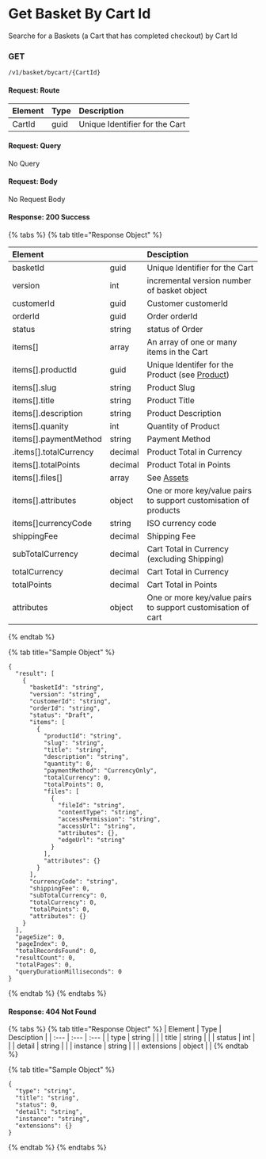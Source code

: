 # Get Basket By Cart Id

Searche for a Baskets \(a Cart that has completed checkout\) by Cart Id

### **GET**

```text
/v1/basket/bycart/{CartId}
```

#### Request: Route

| Element | Type | Description |
| :--- | :--- | :--- |
| CartId | guid | Unique Identifier for the Cart |

#### Request: Query

No Query

#### Request:  Body

No Request Body

#### Response: 200 Success

{% tabs %}
{% tab title="Response  Object" %}


| Element |  | Desciption |
| :--- | :--- | :--- |
| basketId | guid | Unique Identifier for the Cart |
| version | int | incremental version number of basket object |
| customerId | guid | Customer customerId |
| orderId | guid | Order orderId |
| status | string | status of Order |
| items\[\] | array | An array of one or many items in the Cart |
| items\[\].productId | guid | Unique Identifer for the Product \(see [Product](../../catalog/product.md)\) |
| items\[\].slug | string | Product Slug |
| items\[\].title | string | Product Title |
| items\[\].description | string | Product Description |
| items\[\].quanity | int | Quantity of Product |
| items\[\].paymentMethod | string | Payment Method |
| .items\[\].totalCurrency | decimal | Product Total in Currency |
| items\[\].totalPoints | decimal | Product Total in Points |
| items\[\].files\[\] | array | See [Assets](../../assets-1/assets.md) |
| items\[\].attributes | object | One or more key/value pairs to support customisation of products |
| items\[\]currencyCode | string | ISO currency code |
| shippingFee | decimal | Shipping Fee |
| subTotalCurrency | decimal | Cart Total in Currency \(excluding Shipping\) |
| totalCurrency | decimal | Cart Total in Currency |
| totalPoints | decimal | Cart Total in Points |
| attributes | object | One or more key/value pairs to support customisation of cart |
{% endtab %}

{% tab title="Sample Object" %}
```text
{
  "result": [
    {
      "basketId": "string",
      "version": "string",
      "customerId": "string",
      "orderId": "string",
      "status": "Draft",
      "items": [
        {
          "productId": "string",
          "slug": "string",
          "title": "string",
          "description": "string",
          "quantity": 0,
          "paymentMethod": "CurrencyOnly",
          "totalCurrency": 0,
          "totalPoints": 0,
          "files": [
            {
              "fileId": "string",
              "contentType": "string",
              "accessPermission": "string",
              "accessUrl": "string",
              "attributes": {},
              "edgeUrl": "string"
            }
          ],
          "attributes": {}
        }
      ],
      "currencyCode": "string",
      "shippingFee": 0,
      "subTotalCurrency": 0,
      "totalCurrency": 0,
      "totalPoints": 0,
      "attributes": {}
    }
  ],
  "pageSize": 0,
  "pageIndex": 0,
  "totalRecordsFound": 0,
  "resultCount": 0,
  "totalPages": 0,
  "queryDurationMilliseconds": 0
}
```
{% endtab %}
{% endtabs %}

#### Response: 404 Not Found

{% tabs %}
{% tab title="Response Object" %}
| Element | Type | Desciption |
| :--- | :--- | :--- |
| type | string |  |
| title | string |  |
| status | int |  |
| detail | string |  |
| instance | string |  |
| extensions | object |  |
{% endtab %}

{% tab title="Sample Object" %}
```text
{
  "type": "string",
  "title": "string",
  "status": 0,
  "detail": "string",
  "instance": "string",
  "extensions": {}
}
```
{% endtab %}
{% endtabs %}

#### 

